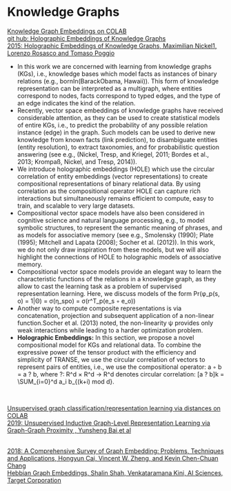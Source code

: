 # Knowledge Graphs

[Knowledge Graph Embeddings on COLAB](https://colab.research.google.com/github/HybridNLP2018/tutorial/blob/master/02_knowledge_graph_embeddings.ipynb)<br>
[git hub: Holographic Embeddings of Knowledge Graphs](https://github.com/mnick/holographic-embeddings)<br>
[2015: Holographic Embeddings of Knowledge Graphs, Maximilian Nickel1, Lorenzo Rosasco and Tomaso Poggio](https://arxiv.org/pdf/1510.04935.pdf)<br>
  - In this work we are concerned with learning from knowledge graphs (KGs), i.e., knowledge bases which model facts as instances
of binary relations (e.g., bornIn(BarackObama, Hawaii)). This form of knowledge representation can be interpreted as a multigraph, where entities correspond to nodes, facts
correspond to typed edges, and the type of an edge indicates the kind of the relation.
  - Recently, vector space embeddings of knowledge graphs have received considerable attention, as they can be used to create statistical models
of entire KGs, i.e., to predict the probability of any possible relation instance (edge) in the graph. Such models can be used to derive new knowledge from known facts (link
prediction), to disambiguate entities (entity resolution), to extract taxonomies, and for probabilistic question answering (see e.g., (Nickel, Tresp, and Kriegel, 2011; Bordes et al., 2013; Krompaß, Nickel, and Tresp, 2014)).
  - We introduce holographic embeddings (HOLE) which use the circular correlation of entity embeddings (vector representations) to create compositional representations of binary relational data. By using correlation as the compositional operator HOLE can capture rich interactions but simultaneously remains efficient to compute, easy to train, and scalable to very large datasets.
  -  Compositional vector space models have also been considered in cognitive science and natural language processing, e.g., to model symbolic structures, to represent the semantic meaning of phrases, and as models for associative memory (see e.g., Smolensky (1990); Plate (1995); Mitchell and Lapata (2008); Socher et al. (2012)). In this work, we do not only draw inspiration from these models, but we will also highlight the connections of HOLE to holographic models of associative memory.
  - Compositional vector space models provide an elegant way to learn the characteristic functions of the relations in a knowledge graph, as they allow to cast the learning task as a problem of supervised representation learning. Here, we discuss models of the form  Pr(φ_p(s, o) = 1|Θ) = σ(η_spo) = σ(r^T_p(e_s ◦ e_o))
  - Another way to compute composite representations is via concatenation, projection and subsequent application of a non-linear function.Socher et al. (2013) noted, the non-linearity ψ provides only weak interactions while leading to a harder optimization problem.
  - **Holographic Embeddings:** In this section, we propose a novel compositional model for KGs and relational data. To combine the expressive power of the tensor product with the efficiency and simplicity of TRANSE, we use the circular correlation of vectors to represent pairs of entities, i.e., we use the compositional operator:  a ◦ b = a ? b,  where ?: R^d × R^d → R^d denotes circular correlation: [a ? b]k = \SUM_{i=0}^d a_i b_{(k+i) mod d}. 

[]()<br>

[Unsupervised graph classification/representation learning via distances on COLAB](https://colab.research.google.com/github/stellargraph/stellargraph/blob/v1.1.0/demos/embeddings/gcn-unsupervised-graph-embeddings.ipynb)<br>
[2019: Unsupervised Inductive Graph-Level Representation Learning via Graph-Graph Proximity  , Yunsheng Bai,et al](https://arxiv.org/pdf/1904.01098.pdf)<br>

[]()<br>
[2018: A Comprehensive Survey of Graph Embedding: Problems, Techniques and Applications, 
Hongyun Cai, Vincent W. Zheng, and Kevin Chen-Chuan Chang](https://arxiv.org/pdf/1709.07604.pdf)<br>
[Hebbian Graph Embeddings, Shalin Shah, Venkataramana Kini, AI Sciences, Target Corporation](https://arxiv.org/pdf/1908.08037.pdf)<br>
[]()<br>
[]()<br>
[]()<br>
[]()<br>
